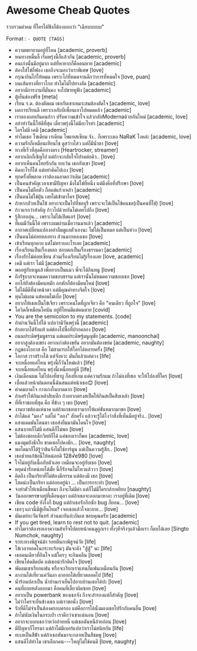 # Awesome Cheab Quotes

รวบรวมคำคม ที่ใครได้ฟังก็ต้องบอกว่า "เฉียบบบบบ"

Format : `- QUOTE [TAGS]`

- ความพยายามอยู่ที่ไหน [academic, proverb]
- หนทางหมื่นลี้ เริ่มพรุ่งนี้ก็แล้วกัน [academic, proverb]
- คนเก่งนั้นมีอยู่มาก แต่ที่หายากก็คือคนหาย [academic]
- ต้องใส่ไข่กี่ฟอง เธอถึงจะมองว่าเราพิเศษ [love]
- กรุณากินไก่ให้หมด เพราะไก่ที่หมดจานดีกว่าการที่หมดใจ [love, puan]
- บนเส้นทางที่ยาวไกล ทำไมไม่ไปทางลัด [academic]
- อยากมีการงานที่มั่นคง จงไปขายหูฟัง [academic]
- ตู้เย็นช่องฟรีซ [meta]
- เรียน ร.ด. ต้องตัดผม เธอกับเขาเหมาะสมต้องตัดใจ [academic, love]
- ผลการเรียนดี เพราะเอกับบีเพื่อนเอาไปหมดแล้ว [academic]
- เราลองถอยกันคนก้าว ปรับความเข้าใจ แล้วกลับModernaด้วยกันใหม่ [academic, love]
- อย่าทำวันนี้ให้ดีที่สุด เดี๋ยวพรุ่งนี้ไม่มีอะไรทำ [academic]
- ใครไม่มี เคมี [academic]
- ทำไมเธอ โซเดียม เรเดียม โพแทสเซียม จัง.. ก็เพราะเธอ NaRaK ไงหล่ะ [academic, love]
- ความรักก็เหมือนเทียนไข ดูสว่างไสว แต่ก็มีน้ำตา [love]
- ทางที่เร็วที่สุดคือทางตรง [Heartrocker, streamer]
- อยากเลิกก็เชิญไป แต่ถ้าจะกลับใจโปรดต่อคิว.. [love]
- อยากเห็นคนไทยรักกัน ยกเว้น เธอกับเขา [love]
- คิดอะไรก็ได้ แต่อย่าคิดไปเอง [love]
- ทุกครั้งที่พลาด เราต้องฉลาดกว่าเดิม [academic]
- เป็นคนสำคัญเวลาเขามีปัญหา มึงไม่ใช่ที่หนึ่ง แต่มึงคือที่ปรึกษา [love]
- เป็นคนไม่ถือตัว ถือแต่แก้วเหล้า [academic]
- เป็นคนไม่ใช่ฝุ่น เลยไม่เข้าตาใคร [love]
- ถ้าหากป่วยเป็นไข้ อยากจะเป็นไปที่ชลบุรี เพราะจะได้เป็นไข้คนชล(เป็นคนที่ใช่) [love]
- ก้าวแรกว่าสำคัญ ก้าวไปด้วยกันไม่เคยไปถึง [love]
- รู้สึกอบอุ่น... เพราะไม่ได้เปิดแอร์ [love]
- ที่ผมมีวันนี้ได้ เพราะผมผ่านเมื่อวานมาแล้ว [academic]
- อากาศเปลี่ยนแปลงอย่าลืมดูแลตัวเองนะ ไม่ได้เป็นหมอ แต่เป็นห่วง [love]
- เป็นคนไม่ค่อยหลงทาง ส่วนมากหลงเธอ [love]
- เข้าเรียนทุกคาบ แต่ไม่ทราบอะไรเลย [academic]
- เรื่องเรียนเป็นเรื่องตลก สอบตกเป็นเรื่องธรรมดา [academic]
- เรื่องรักไม่ค่อยเซียน ส่วนเรื่องเรียนไม่รู้เรื่องเลย [love, academic]
- เคมี แต่เรา ไม่มี [academic]
- พออยู่กับหนูแล้วพี่อยากเป็นแมว พี่จะได้กินหนู [love]
- ถึงรัฐบาลจะหมดความชอบธรรม แต่เรานั้นไม่หมดความชอบเธอ [love]
- อกไก่ยังต้องมีคนหมัก อกหักก็ต้องมีคนใหม่ [love]
- ไม่ได้มีดีที่น่าหน้าตา แต่มีคุณค่าทางจิตใจ [love]
- หุ่นไม่ผอม แต่หอมไม่เบื่อ [love]
- อยากให้เธอเป็นไข่เจียว เพราะคนใดที่ถูกเจียว คือ "คนเดียว ที่ถูกใจ" [love]
- โควิดก็เหมือนโคนัน อยู่ที่ไหนมีแต่คนตาย [covid]
- You are the semicolon to my statements. [code]
- ถ้าผ่านวันนี้ไปได้ แปลว่ามีวันพรุ่งนี้ [academic]
- ถ้าอยากได้รักแท้ แค่ต้องไปซื้อที่ปากคลอง [love]
- ถนนประดิษฐ์มนูธรรม แต่ผมประดิษฐ์มนูญชัย [academic, manoonchai]
- อยากสูงต้องเขย่ง อยากเก่งต้องขยัน อยากมันต้องขย่ม [academic, naughty]
- กฎของโอกาส คือ ไม่สามารถให้ใครได้หลายครั้ง [life]
- โอกาส เราสร้างได้ แต่จังหวะ มันก็แล้วแต่ดวง [life]
- จะเหนื่อยแค่ไหน พรุ่งนี้ก็วันใหม่แล้ว [life]
- จะเหนื่อยแค่ไหน พรุ่งนี้เหนื่อยอยู่ดี [life]
- เงินเดือนผม ไม่ไปลงที่ชาบู ก็ลงที่เกม แต่ความรักผม ถ้าไม่ลงที่เธอ จะให้ไปลงที่ใคร [love]
- เบื่อแล้วหน้าฝนตอนนี้ฉันสนแต่หน้าเธอ😊 [love]
- คำคมบาดใจ กางเกงในบาดดาก [love]
- ถ้าเศร้าให้กินเหล้าสิบเป๊ก ถ้าอยากตรงสเป็คให้กินสเป็คสิบเหล้า [love]
- ที่ที่เราชอบที่สุด คือ ที่ข้าง ๆ เธอ [love]
- งานบวชต้องแห่นาค แต่ถ้าแกชอบเรามากให้แห่ขันหมากมาขอ [love]
- ถ้าได้แค่ "มอง" แต่ไม่ "ลอง" สักครั้ง แล้วจะรู้ได้ไงว่าสิ่งที่เห็นมีอยู่จริง.. [love]
- แสงแดดมันโดนตา เธอส่งยิ้มมามันโดนใจ [love]
- แสนบาทก็ไม่มี แสนดีก็ไม่พอ [love]
- ไม่ต้องชอบเด็กวิทย์ก็ได้ แค่ชอบเราก็พอ [academic, love]
- แมงมุมยังชักใย ขาดเธอไปคงชัก... [love, naughty]
- พอโตมาก็ได้รู้ว่าชินจังไม่ใช่การ์ตูน แต่เป็นความรู้สึก.. [love]
- เธอช่วยแก้ข้อนี้ให้หน่อยดิ 128√e980 [love]
- ใจไม่อยู่กับเนื้อกับตัวเลย เหมือนจะอยู่กับเธอ [love]
- หยุดน่ารักหน่อยได้มั้ย นี้ก็รักจนไม่ไหวแล้ววว [love]
- คิดถึง เป็นกริยาที่ไม่ต้องมีกรรม แต่ต้องมี เธอ [love]
- โสดน่ะเป็นกริยา แต่อ่อยอยู่น้า … เป็นการกระทำ [love]
- จงทำตัวให้เหมือนขี้หมา ถึงจะไม่มีค่า แต่ก็ไม่มีใครกล้าเหยียบ [naughty]
- วันออกพรรษาอยู่ที่เดือนตุลา แต่ถ้าเธอจะออกมาหาอะ เราอยู่ที่เดิม [love]
- เขียน code ยังไงก็ bug แต่ถ้าเธอรักอีกซัก bug ก็ยอม... [love]
- เธอๆ แถวนี้มีตู้เย็นไหม? เจอเธอแล้วใจละลาย... [love]
- มันเดย์อะวันจันทร์ ส่วนมะยันอ่ะภันเต ขอบคุณครับ [academic]
- If you get tired, learn to rest not to quit. [academic]
- ทำไมเราต้องรอเอาความสำเร็จไปตบหน้าคนดูถูกเรา ทั้งๆทีจริงๆแล้วมือเรา ก็ตบได้เลย [Singto Numchok, naughty]
- ระยะทางพิสูจน์ม้า รอยตีนกาพิสูจน์วัย [life]
- ไข่เวลาทอดในกระทะร้อนๆ มันจะดัง "สู้สู้" นะ [life]
- เธอคนเดียวที่กินใจ แม้ใครๆ จะกินคลีน [love]
- เขียนโค้ดติดบัค แต่เธอน่ารักติดใจ [love]
- พัดลมเขาเรียกแฟน หรือจะเรียกเราแทนก็แฟนเหมือนกัน [love]
- ลางานได้เที่ยวแค่วันลา ลาออกได้เที่ยวตลอดไป [life]
- น้ำร้อนปลาเป็น น้ำบ้านเราเย็นไปอาบบ้านเธอได้ปะ [love]
- คนที่ถอยหลังออกมา คือคนที่เลี้ยวผิดซอย [love]
- อยากเป็น powerbank ของเธอจัง ถึงจะสำรองแต่ก็สำคัญ [love]
- ไม่ว่าใครจะยืนข้างเธอ แต่เราขอนั่ง [love] 
- รักที่ดีไม่จำเป็นต้องครอบครอง แต่คือการได้นั่งมองเธอไปรักกับคนอื่น [love]
- ถ้าไม่นับเงินในกระเป๋า เราดีกว่าเขาเเน่นอน [love]
- อยากจะบอกเธอว่าหว่ออ้ายหนี่ แต่เธอดันหนีอ้ายก่อน [love]
- มีปัญหาก็โทรมา แต่ถ้าไม่มีเบอร์แปลว่าเราไม่สนิทกัน [life]
- ทะเลเป็นสีฟ้า แต่ถ้าเธอหันมาจะกลายเป็นสีชมพู [love]
- แสนดีไปทำไม เขาเลือกคน---ใหญ่ไม่ใช่คนดี [love, naughty]
